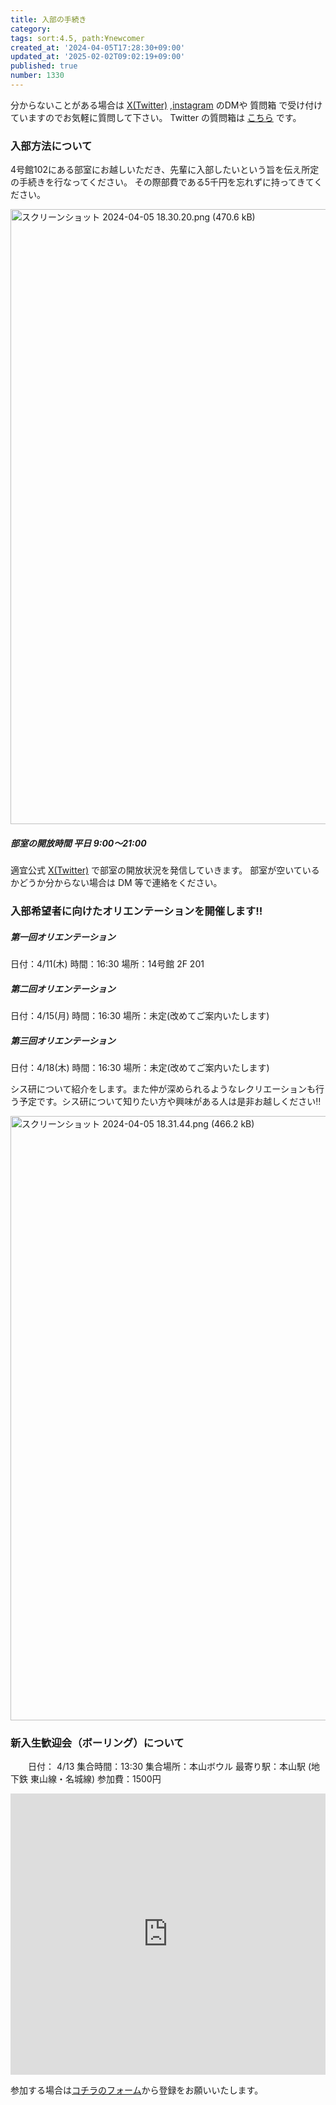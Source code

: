 ```yaml
---
title: 入部の手続き
category:
tags: sort:4.5, path:¥newcomer
created_at: '2024-04-05T17:28:30+09:00'
updated_at: '2025-02-02T09:02:19+09:00'
published: true
number: 1330
---
```


分からないことがある場合は [X(Twitter)](https://x.com/set_official) ,[instagram](https://www.instagram.com/ait.sysken/) のDMや 質問箱 で受け付けていますのでお気軽に質問して下さい。
Twitter の質問箱は [こちら](https://t.co/XMTv4KAvZA) です。

### 入部方法について

4号館102にある部室にお越しいただき、先輩に入部したいという旨を伝え所定の手続きを行なってください。
その際部費である5千円を忘れずに持ってきてください。

<img width="984" alt="スクリーンショット 2024-04-05 18.30.20.png (470.6 kB)" src="https://img.esa.io/uploads/production/attachments/19973/2024/04/05/149394/24d559a4-0a6c-4b1c-a980-315f00e51498.png">


##### 部室の開放時間 平日 9:00〜21:00
適宜公式 [X(Twitter)](https://twitter.com/set_official) で部室の開放状況を発信していきます。
部室が空いているかどうか分からない場合は DM 等で連絡をください。

### 入部希望者に向けたオリエンテーションを開催します!!  


  ##### 第一回オリエンテーション
日付：4/11(木)
時間：16:30
場所：14号館 2F 201
  ##### 第二回オリエンテーション
日付：4/15(月)
時間：16:30
場所：未定(改めてご案内いたします)
  ##### 第三回オリエンテーション
日付：4/18(木)
時間：16:30
場所：未定(改めてご案内いたします)



シス研について紹介をします。また仲が深められるようなレクリエーションも行う予定です。シス研について知りたい方や興味がある人は是非お越しください‼️

<img width="967" alt="スクリーンショット 2024-04-05 18.31.44.png (466.2 kB)" src="https://img.esa.io/uploads/production/attachments/19973/2024/04/05/149394/d8b9cbeb-82e5-484b-b3d5-f9504d93d0f6.png">

### 新入生歓迎会（ボーリング）について
　　日付： 4/13
集合時間：13:30
集合場所：本山ボウル
最寄り駅：本山駅 (地下鉄 東山線・名城線)
参加費：1500円 
<iframe src="https://www.google.com/maps/embed?pb=!1m18!1m12!1m3!1d3261.692072677309!2d136.9607366755893!3d35.16429957275841!2m3!1f0!2f0!3f0!3m2!1i1024!2i768!4f13.1!3m3!1m2!1s0x6003700af74c5519%3A0xd4f680dd5aad10b1!2z5pys5bGx44Oc44Km44Or!5e0!3m2!1sja!2sjp!4v1712308157378!5m2!1sja!2sjp" width="100%" height="450" style="border:0;" allowfullscreen="" loading="lazy" referrerpolicy="no-referrer-when-downgrade"></iframe>

参加する場合は[コチラのフォーム](https://forms.gle/L6PfConNPkp8mJBa6)から登録をお願いいたします。

